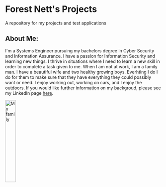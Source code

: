 # Forest Nett's Projects
A repository for my projects and test applications
## About Me:
I'm a Systems Engineer pursuing my bachelors degree in Cyber Security and Information Assurance. I have a passion for Information Security and learning new things. I thrive in situations where I need to learn a new skill in order to complete a task given to me. When I am not at work, I am a family man. I have a beautiful wife and two healthy growing boys. Everhting I do I do for them to make sure that they have everything they could possibly want or need. I enjoy working out, working on cars, and I enjoy the outdoors. 
If you would like further information on my backgroud, please see my LinkedIn page [here](https://www.linkedin.com/in/forest-nett-a8b839151/). 

<p float="middle">
    <img src="/projects/Family.jpg" width="26%" title="My family" />
